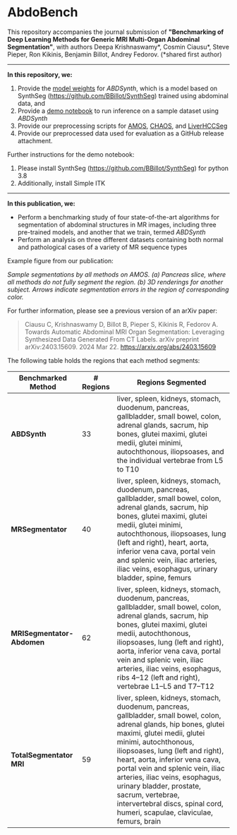 # AbdoBench

This repository accompanies the journal submission of **"Benchmarking of Deep Learning Methods for Generic MRI Multi-Organ Abdominal Segmentation"**, with authors Deepa Krishnaswamy*, Cosmin Ciausu*, Steve Pieper, Ron Kikinis, Benjamin Billot, Andrey Fedorov. (*shared first author)

---

**In this repository, we:**
1) Provide the [model weights](https://github.com/deepakri201/ABDSynth/releases/download/v1.0.0/dice_100.h5) for *ABDSynth*, which is a model based on SynthSeg (https://github.com/BBillot/SynthSeg) trained using abdominal data, and
2) Provide a [demo notebook](https://github.com/deepakri201/ABDSynth/blob/main/ABDSynth_demo.ipynb) to run inference on a sample dataset using *ABDSynth*
3) Provide our preprocessing scripts for [AMOS](https://github.com/deepakri201/ABDSynth/blob/main/AMOS_preprocessing.ipynb), [CHAOS](https://github.com/deepakri201/ABDSynth/blob/main/CHAOS_preprocessing.ipynb), and [LiverHCCSeg](https://github.com/deepakri201/ABDSynth/blob/main/LiverHCCSeg_preprocessing.ipynb) 
4) Provide our preprocessed data used for evaluation as a GitHub release attachment.

Further instructions for the demo notebook: 
1) Please install SynthSeg (https://github.com/BBillot/SynthSeg) for python 3.8
2) Additionally, install Simple ITK

---

**In this publication, we:**
- Perform a benchmarking study of four state-of-the-art algorithms for segmentation of abdominal structures in MR images, including three pre-trained models, and another that we train, termed *ABDSynth*
- Perform an analysis on three different datasets containing both normal and pathological cases of a variety of MR sequence types 

Example figure from our publication: 

*Sample segmentations by all methods on AMOS. (a) Pancreas slice, where all methods do not fully segment the region. (b) 3D renderings
for another subject. Arrows indicate segmentation errors in the region of corresponding color.*

[](https://github.com/user-attachments/files/21266207/Figure3.pdf)

For further information, please see a previous version of an arXiv paper: 

> Ciausu C, Krishnaswamy D, Billot B, Pieper S, Kikinis R, Fedorov A. Towards Automatic Abdominal MRI Organ Segmentation: Leveraging Synthesized Data Generated From CT Labels. arXiv preprint arXiv:2403.15609. 2024 Mar 22. https://arxiv.org/abs/2403.15609 

The following table holds the regions that each method segments: 

| **Benchmarked Method**     | **# Regions** | **Regions Segmented** |
|----------------------------|---------------|------------------------|
| **ABDSynth**               | 33            | liver, spleen, kidneys, stomach, duodenum, pancreas, gallbladder, small bowel, colon, adrenal glands, sacrum, hip bones, glutei maximi, glutei medii, glutei minimi, autochthonous, iliopsoases, and the individual vertebrae from L5 to T10 |
| **MRSegmentator**          | 40            | liver, spleen, kidneys, stomach, duodenum, pancreas, gallbladder, small bowel, colon, adrenal glands, sacrum, hip bones, glutei maximi, glutei medii, glutei minimi, autochthonous, iliopsoases, lung (left and right), heart, aorta, inferior vena cava, portal vein and splenic vein, iliac arteries, iliac veins, esophagus, urinary bladder, spine, femurs |
| **MRISegmentator-Abdomen** | 62            | liver, spleen, kidneys, stomach, duodenum, pancreas, gallbladder, small bowel, colon, adrenal glands, sacrum, hip bones, glutei maximi, glutei medii, autochthonous, iliopsoases, lung (left and right), aorta, inferior vena cava, portal vein and splenic vein, iliac arteries, iliac veins, esophagus, ribs 4–12 (left and right), vertebrae L1–L5 and T7–T12 |
| **TotalSegmentator MRI**   | 59            | liver, spleen, kidneys, stomach, duodenum, pancreas, gallbladder, small bowel, colon, adrenal glands, hip bones, glutei maximi, glutei medii, glutei minimi, autochthonous, iliopsoases, lung (left and right), heart, aorta, inferior vena cava, portal vein and splenic vein, iliac arteries, iliac veins, esophagus, urinary bladder, prostate, sacrum, vertebrae, intervertebral discs, spinal cord, humeri, scapulae, claviculae, femurs, brain |
